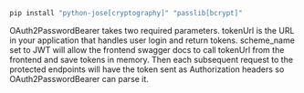 ```python
pip install "python-jose[cryptography]" "passlib[bcrypt]" 
```

OAuth2PasswordBearer takes two required parameters. tokenUrl is the URL in your application that handles user login and return tokens. scheme_name set to JWT will allow the frontend swagger docs to call tokenUrl from the frontend and save tokens in memory. Then each subsequent request to the protected endpoints will have the token sent as Authorization headers so OAuth2PasswordBearer can parse it.